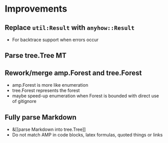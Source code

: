 # Improvements

## Replace `util:Result` with `anyhow::Result`
- For backtrace support when errors occur

## Parse tree.Tree MT

## Rework/merge amp.Forest and tree.Forest
- amp.Forest is more like enumeration
- tree.Forest represents the forest
- maybe speed-up enumeration when Forest is bounded with direct use of gitignore

## Fully parse Markdown
- &[[parse Markdown into tree.Tree]]
- Do not match AMP in code blocks, latex formulas, quoted things or links
